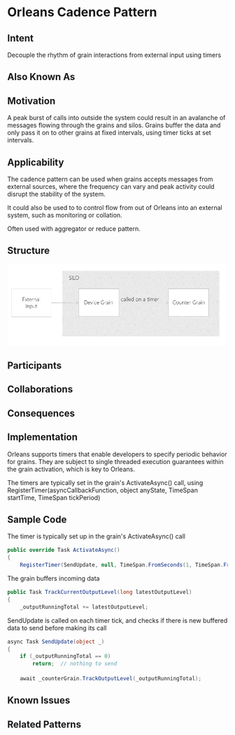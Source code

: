 # Orleans Cadence Pattern

## Intent

Decouple the rhythm of grain interactions from external input using timers

## Also Known As

## Motivation

A peak burst of calls into outside the system could result in an avalanche of messages flowing through the grains and silos. Grains buffer the data and only pass it on to other grains at fixed intervals, using timer ticks at set intervals.     

## Applicability

The cadence pattern can be used when grains accepts messages from external sources, where the frequency can vary and peak activity could disrupt the stability of the system.

It could also be used to to control flow from out of Orleans into an external system, such as monitoring or collation.

Often used with aggregator or reduce pattern.      

## Structure

![observer structure diagram](images/cadence-structure.png)

## Participants

## Collaborations

## Consequences

## Implementation

Orleans supports timers that enable developers to specify periodic behavior for grains. They are subject to single threaded execution guarantees within the grain activation, which is key to Orleans.  

The timers are typically set in the grain's ActivateAsync() call, using RegisterTimer(asyncCallbackFunction, object anyState, TimeSpan startTime, TimeSpan tickPeriod)

## Sample Code

The timer is typically set up in the grain's ActivateAsync() call

```cs
public override Task ActivateAsync()
{
    RegisterTimer(SendUpdate, null, TimeSpan.FromSeconds(1, TimeSpan.FromSeconds(5));

```

The grain buffers incoming data 

```cs
public Task TrackCurrentOutputLevel(long latestOutputLevel)
{
 	_outputRunningTotal += latestOutputLevel;
```

SendUpdate is called on each timer tick, and checks if there is new buffered data to send before making its call

```cs
async Task SendUpdate(object _)
{
    if (_outputRunningTotal == 0)
        return;  // nothing to send

    await _counterGrain.TrackOutputLevel(_outputRunningTotal);
```

## Known Issues

## Related Patterns


